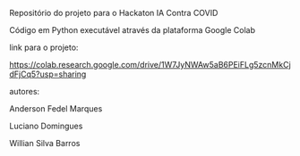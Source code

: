 Repositório do projeto para o Hackaton IA Contra COVID

Código em Python executável através da plataforma Google Colab

link para o projeto:

https://colab.research.google.com/drive/1W7JyNWAw5aB6PEiFLg5zcnMkCjdFjCq5?usp=sharing 

autores:

Anderson Fedel Marques

Luciano Domingues

Willian Silva Barros
